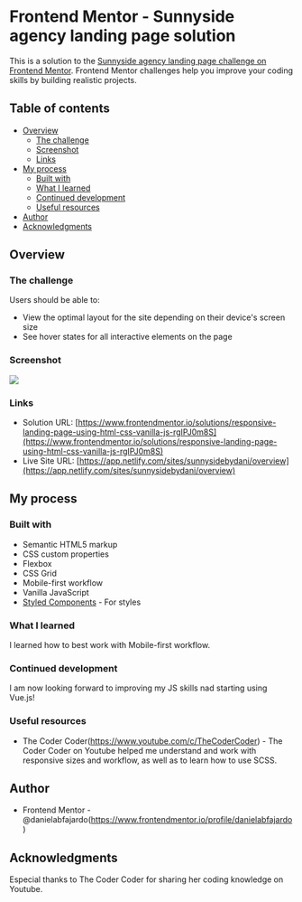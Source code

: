 # Frontend Mentor - Sunnyside agency landing page solution

This is a solution to the [Sunnyside agency landing page challenge on Frontend Mentor](https://www.frontendmentor.io/challenges/sunnyside-agency-landing-page-7yVs3B6ef). Frontend Mentor challenges help you improve your coding skills by building realistic projects.

## Table of contents

- [Overview](#overview)
  - [The challenge](#the-challenge)
  - [Screenshot](#screenshot)
  - [Links](#links)
- [My process](#my-process)
  - [Built with](#built-with)
  - [What I learned](#what-i-learned)
  - [Continued development](#continued-development)
  - [Useful resources](#useful-resources)
- [Author](#author)
- [Acknowledgments](#acknowledgments)

## Overview

### The challenge

Users should be able to:

- View the optimal layout for the site depending on their device's screen size
- See hover states for all interactive elements on the page

### Screenshot

![](./images/screencapture-sunnysidebydani-netlify-app-2022-02-23-13_41_52.png)

### Links

- Solution URL: [https://www.frontendmentor.io/solutions/responsive-landing-page-using-html-css-vanilla-js-rgIPJ0m8S](https://www.frontendmentor.io/solutions/responsive-landing-page-using-html-css-vanilla-js-rgIPJ0m8S)
- Live Site URL: [https://app.netlify.com/sites/sunnysidebydani/overview](https://app.netlify.com/sites/sunnysidebydani/overview)

## My process

### Built with

- Semantic HTML5 markup
- CSS custom properties
- Flexbox
- CSS Grid
- Mobile-first workflow
- Vanilla JavaScript
- [Styled Components](https://styled-components.com/) - For styles

### What I learned

I learned how to best work with Mobile-first workflow.

### Continued development

I am now looking forward to improving my JS skills nad starting using Vue.js!

### Useful resources

- The Coder Coder(https://www.youtube.com/c/TheCoderCoder) - The Coder Coder on Youtube helped me understand and work with responsive sizes and workflow, as well as to learn how to use SCSS.

## Author

- Frontend Mentor - @danielabfajardo(https://www.frontendmentor.io/profile/danielabfajardo)

## Acknowledgments

Especial thanks to The Coder Coder for sharing her coding knowledge on Youtube.
